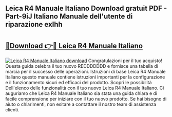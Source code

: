 ## Leica R4 Manuale Italiano Download gratuit PDF - Part-9iJ Italiano Manuale dell'utente di riparazione exIhh

# <h2><a href="http://dfak11.blite.top/?on=Leica+R4+Manuale+Italiano">🔗Download 👉🔴 Leica R4 Manuale Italiano</a></h2>

[![Leica R4 Manuale Italiano download](https://i.imgur.com/lujVjoI.png)](http://dfak11.blite.top/?on=Leica+R4+Manuale+Italiano)
Congratulazioni per il tuo acquisto! Questa guida celebra il tuo nuovo REDDDDDDD e fornisce una tabella di marcia per il successo delle operazioni. Istruzioni di base Leica R4 Manuale Italiano questo manuale contiene istruzioni importanti per la configurazione e il funzionamento sicuri ed efficaci del prodotto. Scopri le possibilità Dell'elenco delle funzionalità con il tuo nuovo Leica R4 Manuale Italiano. Ci auguriamo che Leica R4 Manuale Italiano sia stata una guida chiara e di facile comprensione per iniziare con il tuo nuovo prodotto. Se hai bisogno di aiuto o chiarimenti, non esitare a contattare il nostro team di assistenza clienti.
